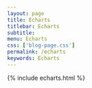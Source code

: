 ```yaml
---
layout: page
title: Echarts
titlebar: Echarts
subtitle: 
menu: Echarts
css: ['blog-page.css']
permalink: /echarts
keywords: Echarts
---
```

{% include echarts.html %}
